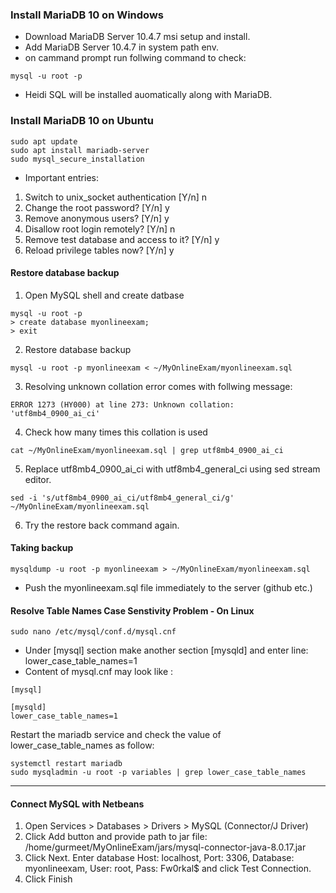 ### Install MariaDB 10 on Windows
* Download MariaDB Server 10.4.7 msi setup and install.
* Add MariaDB Server 10.4.7 in system path env.
* on cammand prompt run follwing command to check:
```
mysql -u root -p
```
* Heidi SQL will be installed auomatically along with MariaDB.

### Install MariaDB 10 on Ubuntu
```
sudo apt update
sudo apt install mariadb-server
sudo mysql_secure_installation
```
* Important entries:
1. Switch to unix_socket authentication [Y/n] n
2. Change the root password? [Y/n] y
3. Remove anonymous users? [Y/n] y
4. Disallow root login remotely? [Y/n] n
5. Remove test database and access to it? [Y/n] y
6. Reload privilege tables now? [Y/n] y

#### Restore database backup
1. Open MySQL shell and create datbase
```
mysql -u root -p
> create database myonlineexam;
> exit
```
2. Restore database backup
```
mysql -u root -p myonlineexam < ~/MyOnlineExam/myonlineexam.sql
```
3. Resolving unknown collation error comes with follwing message:
```
ERROR 1273 (HY000) at line 273: Unknown collation: 'utf8mb4_0900_ai_ci'
```
4. Check how many times this collation is used
```
cat ~/MyOnlineExam/myonlineexam.sql | grep utf8mb4_0900_ai_ci
```
5. Replace utf8mb4_0900_ai_ci with utf8mb4_general_ci using sed stream editor.
```
sed -i 's/utf8mb4_0900_ai_ci/utf8mb4_general_ci/g' ~/MyOnlineExam/myonlineexam.sql
```
6. Try the restore back command again.

#### Taking backup 
``` 
mysqldump -u root -p myonlineexam > ~/MyOnlineExam/myonlineexam.sql
```
* Push the myonlineexam.sql file immediately to the server (github etc.)

#### Resolve Table Names Case Senstivity Problem - On Linux

```
sudo nano /etc/mysql/conf.d/mysql.cnf
```
- Under [mysql] section make another section [mysqld] and enter line: lower_case_table_names=1
- Content of mysql.cnf may look like :
```
[mysql]

[mysqld]
lower_case_table_names=1
```
Restart the mariadb service and check the value of lower_case_table_names as follow:
```
systemctl restart mariadb
sudo mysqladmin -u root -p variables | grep lower_case_table_names
```

---
#### Connect MySQL with Netbeans
1. Open Services > Databases > Drivers > MySQL (Connector/J Driver)
2. Click Add button and provide path to jar file: /home/gurmeet/MyOnlineExam/jars/mysql-connector-java-8.0.17.jar
3. Click Next. Enter database Host: localhost, Port: 3306, Database: myonlineexam, User: root, Pass: Fw0rkal$ and click Test Connection.
4. Click Finish












